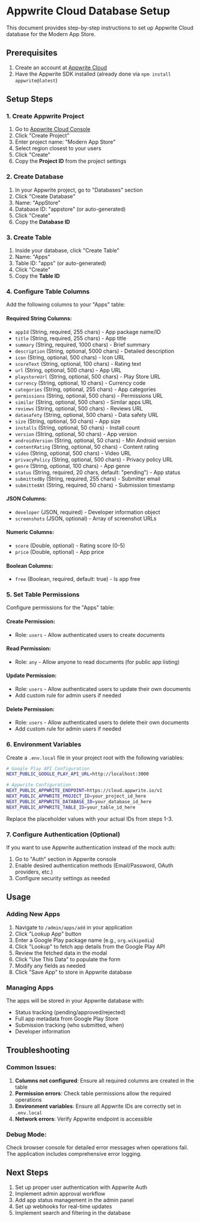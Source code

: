 # Appwrite Cloud Database Setup

This document provides step-by-step instructions to set up Appwrite Cloud database for the Modern App Store.

## Prerequisites

1. Create an account at [Appwrite Cloud](https://cloud.appwrite.io/)
2. Have the Appwrite SDK installed (already done via `npm install appwrite@latest`)

## Setup Steps

### 1. Create Appwrite Project

1. Go to [Appwrite Cloud Console](https://cloud.appwrite.io/)
2. Click "Create Project"
3. Enter project name: "Modern App Store"
4. Select region closest to your users
5. Click "Create"
6. Copy the **Project ID** from the project settings

### 2. Create Database

1. In your Appwrite project, go to "Databases" section
2. Click "Create Database"
3. Name: "AppStore"
4. Database ID: "appstore" (or auto-generated)
5. Click "Create"
6. Copy the **Database ID**

### 3. Create Table

1. Inside your database, click "Create Table"
2. Name: "Apps"
3. Table ID: "apps" (or auto-generated)
4. Click "Create"
5. Copy the **Table ID**

### 4. Configure Table Columns

Add the following columns to your "Apps" table:

#### Required String Columns:
- `appId` (String, required, 255 chars) - App package name/ID
- `title` (String, required, 255 chars) - App title
- `summary` (String, required, 1000 chars) - Brief summary
- `description` (String, optional, 5000 chars) - Detailed description
- `icon` (String, optional, 500 chars) - Icon URL
- `scoreText` (String, optional, 100 chars) - Rating text
- `url` (String, optional, 500 chars) - App URL
- `playstoreUrl` (String, optional, 500 chars) - Play Store URL
- `currency` (String, optional, 10 chars) - Currency code
- `categories` (String, optional, 255 chars) - App categories
- `permissions` (String, optional, 500 chars) - Permissions URL
- `similar` (String, optional, 500 chars) - Similar apps URL
- `reviews` (String, optional, 500 chars) - Reviews URL
- `datasafety` (String, optional, 500 chars) - Data safety URL
- `size` (String, optional, 50 chars) - App size
- `installs` (String, optional, 50 chars) - Install count
- `version` (String, optional, 50 chars) - App version
- `androidVersion` (String, optional, 50 chars) - Min Android version
- `contentRating` (String, optional, 50 chars) - Content rating
- `video` (String, optional, 500 chars) - Video URL
- `privacyPolicy` (String, optional, 500 chars) - Privacy policy URL
- `genre` (String, optional, 100 chars) - App genre
- `status` (String, required, 20 chars, default: "pending") - App status
- `submittedBy` (String, required, 255 chars) - Submitter email
- `submittedAt` (String, required, 50 chars) - Submission timestamp

#### JSON Columns:
- `developer` (JSON, required) - Developer information object
- `screenshots` (JSON, optional) - Array of screenshot URLs

#### Numeric Columns:
- `score` (Double, optional) - Rating score (0-5)
- `price` (Double, optional) - App price

#### Boolean Columns:
- `free` (Boolean, required, default: true) - Is app free

### 5. Set Table Permissions

Configure permissions for the "Apps" table:

#### Create Permission:
- Role: `users` - Allow authenticated users to create documents

#### Read Permission:
- Role: `any` - Allow anyone to read documents (for public app listing)

#### Update Permission:
- Role: `users` - Allow authenticated users to update their own documents
- Add custom rule for admin users if needed

#### Delete Permission:
- Role: `users` - Allow authenticated users to delete their own documents
- Add custom rule for admin users if needed

### 6. Environment Variables

Create a `.env.local` file in your project root with the following variables:

```bash
# Google Play API Configuration
NEXT_PUBLIC_GOOGLE_PLAY_API_URL=http://localhost:3000

# Appwrite Configuration
NEXT_PUBLIC_APPWRITE_ENDPOINT=https://cloud.appwrite.io/v1
NEXT_PUBLIC_APPWRITE_PROJECT_ID=your_project_id_here
NEXT_PUBLIC_APPWRITE_DATABASE_ID=your_database_id_here
NEXT_PUBLIC_APPWRITE_TABLE_ID=your_table_id_here
```

Replace the placeholder values with your actual IDs from steps 1-3.

### 7. Configure Authentication (Optional)

If you want to use Appwrite authentication instead of the mock auth:

1. Go to "Auth" section in Appwrite console
2. Enable desired authentication methods (Email/Password, OAuth providers, etc.)
3. Configure security settings as needed

## Usage

### Adding New Apps

1. Navigate to `/admin/apps/add` in your application
2. Click "Lookup App" button
3. Enter a Google Play package name (e.g., `org.wikipedia`)
4. Click "Lookup" to fetch app details from the Google Play API
5. Review the fetched data in the modal
6. Click "Use This Data" to populate the form
7. Modify any fields as needed
8. Click "Save App" to store in Appwrite database

### Managing Apps

The apps will be stored in your Appwrite database with:
- Status tracking (pending/approved/rejected)
- Full app metadata from Google Play Store
- Submission tracking (who submitted, when)
- Developer information

## Troubleshooting

### Common Issues:

1. **Columns not configured**: Ensure all required columns are created in the table
2. **Permission errors**: Check table permissions allow the required operations
3. **Environment variables**: Ensure all Appwrite IDs are correctly set in `.env.local`
4. **Network errors**: Verify Appwrite endpoint is accessible

### Debug Mode:

Check browser console for detailed error messages when operations fail. The application includes comprehensive error logging.

## Next Steps

1. Set up proper user authentication with Appwrite Auth
2. Implement admin approval workflow
3. Add app status management in the admin panel
4. Set up webhooks for real-time updates
5. Implement search and filtering in the database
